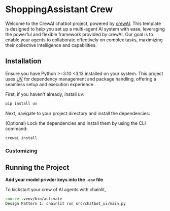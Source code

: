 # ShoppingAssistant Crew

Welcome to the CrewAI chatbot project, powered by [crewAI](https://crewai.com). This template is designed to help you set up a multi-agent AI system with ease, leveraging the powerful and flexible framework provided by crewAI. Our goal is to enable your agents to collaborate effectively on complex tasks, maximizing their collective intelligence and capabilities.

## Installation

Ensure you have Python >=3.10 <3.13 installed on your system. This project uses [UV](https://docs.astral.sh/uv/) for dependency management and package handling, offering a seamless setup and execution experience.

First, if you haven't already, install uv:

```bash
pip install uv
```

Next, navigate to your project directory and install the dependencies:

(Optional) Lock the dependencies and install them by using the CLI command:
```bash
crewai install
```
### Customizing



## Running the Project
**Add your model privder keys into the `.env` file**

To kickstart your crew of AI agents with chainlit, 

```bash
source .venv/bin/activate
Design Pattern 1: chainlit run src/chatbot_ui/main.py
```

